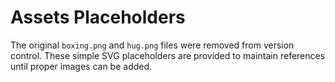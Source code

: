 # Assets Placeholders

The original `boxing.png` and `hug.png` files were removed from version control.
These simple SVG placeholders are provided to maintain references until proper
images can be added.

